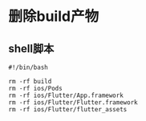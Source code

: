 # 删除build产物

## shell脚本

```shell
#!/bin/bash

rm -rf build 
rm -rf ios/Pods
rm -rf ios/Flutter/App.framework
rm -rf ios/Flutter/Flutter.framework
rm -rf ios/Flutter/flutter_assets

```



